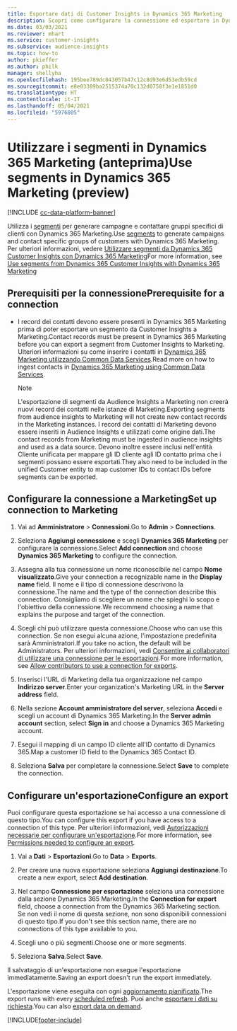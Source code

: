```yaml
---
title: Esportare dati di Customer Insights in Dynamics 365 Marketing
description: Scopri come configurare la connessione ed esportare in Dynamics 365 Marketing.
ms.date: 03/03/2021
ms.reviewer: mhart
ms.service: customer-insights
ms.subservice: audience-insights
ms.topic: how-to
author: pkieffer
ms.author: philk
manager: shellyha
ms.openlocfilehash: 195bee789dc043057b47c12c8d93e6d53edb59cd
ms.sourcegitcommit: e8e03309ba2515374a70c132d0758f3e1e1851d0
ms.translationtype: HT
ms.contentlocale: it-IT
ms.lasthandoff: 05/04/2021
ms.locfileid: "5976805"
---
```

# <a name="use-segments-in-dynamics-365-marketing-preview"></a><span data-ttu-id="79fb7-103">Utilizzare i segmenti in Dynamics 365 Marketing (anteprima)</span><span class="sxs-lookup"><span data-stu-id="79fb7-103">Use segments in Dynamics 365 Marketing (preview)</span></span>

[!INCLUDE [cc-data-platform-banner](../includes/cc-data-platform-banner.md)]

<span data-ttu-id="79fb7-104">Utilizza i [segmenti](segments.md) per generare campagne e contattare gruppi specifici di clienti con Dynamics 365 Marketing.</span><span class="sxs-lookup"><span data-stu-id="79fb7-104">Use [segments](segments.md) to generate campaigns and contact specific groups of customers with Dynamics 365 Marketing.</span></span> <span data-ttu-id="79fb7-105">Per ulteriori informazioni, vedere [Utilizzare segmenti da Dynamics 365 Customer Insights con Dynamics 365 Marketing](/dynamics365/marketing/customer-insights-segments)</span><span class="sxs-lookup"><span data-stu-id="79fb7-105">For more information, see [Use segments from Dynamics 365 Customer Insights with Dynamics 365 Marketing](/dynamics365/marketing/customer-insights-segments)</span></span>

## <a name="prerequisite-for-a-connection"></a><span data-ttu-id="79fb7-106">Prerequisiti per la connessione</span><span class="sxs-lookup"><span data-stu-id="79fb7-106">Prerequisite for a connection</span></span>

- <span data-ttu-id="79fb7-107">I record dei contatti devono essere presenti in Dynamics 365 Marketing prima di poter esportare un segmento da Customer Insights a Marketing.</span><span class="sxs-lookup"><span data-stu-id="79fb7-107">Contact records must be present in Dynamics 365 Marketing before you can export a segment from Customer Insights to Marketing.</span></span> <span data-ttu-id="79fb7-108">Ulteriori informazioni su come inserire i contatti in [Dynamics 365 Marketing utilizzando Common Data Services](connect-power-query.md).</span><span class="sxs-lookup"><span data-stu-id="79fb7-108">Read more on how to ingest contacts in [Dynamics 365 Marketing using Common Data Services](connect-power-query.md).</span></span>

  > [!NOTE]
  > <span data-ttu-id="79fb7-109">L'esportazione di segmenti da Audience Insights a Marketing non creerà nuovi record dei contatti nelle istanze di Marketing.</span><span class="sxs-lookup"><span data-stu-id="79fb7-109">Exporting segments from audience insights to Marketing will not create new contact records in the Marketing instances.</span></span> <span data-ttu-id="79fb7-110">I record dei contatti di Marketing devono essere inseriti in Audience Insights e utilizzati come origine dati.</span><span class="sxs-lookup"><span data-stu-id="79fb7-110">The contact records from Marketing must be ingested in audience insights and used as a data source.</span></span> <span data-ttu-id="79fb7-111">Devono inoltre essere inclusi nell'entità Cliente unificata per mappare gli ID cliente agli ID contatto prima che i segmenti possano essere esportati.</span><span class="sxs-lookup"><span data-stu-id="79fb7-111">They also need to be included in the unified Customer entity to map customer IDs to contact IDs before segments can be exported.</span></span>

## <a name="set-up-connection-to-marketing"></a><span data-ttu-id="79fb7-112">Configurare la connessione a Marketing</span><span class="sxs-lookup"><span data-stu-id="79fb7-112">Set up connection to Marketing</span></span>

1. <span data-ttu-id="79fb7-113">Vai ad **Amministratore** > **Connessioni**.</span><span class="sxs-lookup"><span data-stu-id="79fb7-113">Go to **Admin** > **Connections**.</span></span>

1. <span data-ttu-id="79fb7-114">Seleziona **Aggiungi connessione** e scegli **Dynamics 365 Marketing** per configurare la connessione.</span><span class="sxs-lookup"><span data-stu-id="79fb7-114">Select **Add connection** and choose **Dynamics 365 Marketing** to configure the connection.</span></span>

1. <span data-ttu-id="79fb7-115">Assegna alla tua connessione un nome riconoscibile nel campo **Nome visualizzato**.</span><span class="sxs-lookup"><span data-stu-id="79fb7-115">Give your connection a recognizable name in the **Display name** field.</span></span> <span data-ttu-id="79fb7-116">Il nome e il tipo di connessione descrivono la connessione.</span><span class="sxs-lookup"><span data-stu-id="79fb7-116">The name and the type of the connection describe this connection.</span></span> <span data-ttu-id="79fb7-117">Consigliamo di scegliere un nome che spieghi lo scopo e l'obiettivo della connessione.</span><span class="sxs-lookup"><span data-stu-id="79fb7-117">We recommend choosing a name that explains the purpose and target of the connection.</span></span>

1. <span data-ttu-id="79fb7-118">Scegli chi può utilizzare questa connessione.</span><span class="sxs-lookup"><span data-stu-id="79fb7-118">Choose who can use this connection.</span></span> <span data-ttu-id="79fb7-119">Se non esegui alcuna azione, l'impostazione predefinita sarà Amministratori.</span><span class="sxs-lookup"><span data-stu-id="79fb7-119">If you take no action, the default will be Administrators.</span></span> <span data-ttu-id="79fb7-120">Per ulteriori informazioni, vedi [Consentire ai collaboratori di utilizzare una connessione per le esportazioni](connections.md#allow-contributors-to-use-a-connection-for-exports).</span><span class="sxs-lookup"><span data-stu-id="79fb7-120">For more information, see [Allow contributors to use a connection for exports](connections.md#allow-contributors-to-use-a-connection-for-exports).</span></span>

1. <span data-ttu-id="79fb7-121">Inserisci l'URL di Marketing della tua organizzazione nel campo **Indirizzo server**.</span><span class="sxs-lookup"><span data-stu-id="79fb7-121">Enter your organization's Marketing URL in the **Server address** field.</span></span>

1. <span data-ttu-id="79fb7-122">Nella sezione **Account amministratore del server**, seleziona **Accedi** e scegli un account di Dynamics 365 Marketing.</span><span class="sxs-lookup"><span data-stu-id="79fb7-122">In the **Server admin account** section, select **Sign in** and choose a Dynamics 365 Marketing account.</span></span>

1. <span data-ttu-id="79fb7-123">Esegui il mapping di un campo ID cliente all'ID contatto di Dynamics 365.</span><span class="sxs-lookup"><span data-stu-id="79fb7-123">Map a customer ID field to the Dynamics 365 Contact ID.</span></span>

1. <span data-ttu-id="79fb7-124">Seleziona **Salva** per completare la connessione.</span><span class="sxs-lookup"><span data-stu-id="79fb7-124">Select **Save** to complete the connection.</span></span> 

## <a name="configure-an-export"></a><span data-ttu-id="79fb7-125">Configurare un'esportazione</span><span class="sxs-lookup"><span data-stu-id="79fb7-125">Configure an export</span></span>

<span data-ttu-id="79fb7-126">Puoi configurare questa esportazione se hai accesso a una connessione di questo tipo.</span><span class="sxs-lookup"><span data-stu-id="79fb7-126">You can configure this export if you have access to a connection of this type.</span></span> <span data-ttu-id="79fb7-127">Per ulteriori informazioni, vedi [Autorizzazioni necessarie per configurare un'esportazione](export-destinations.md#set-up-a-new-export).</span><span class="sxs-lookup"><span data-stu-id="79fb7-127">For more information, see [Permissions needed to configure an export](export-destinations.md#set-up-a-new-export).</span></span>

1. <span data-ttu-id="79fb7-128">Vai a **Dati** > **Esportazioni**.</span><span class="sxs-lookup"><span data-stu-id="79fb7-128">Go to **Data** > **Exports**.</span></span>

1. <span data-ttu-id="79fb7-129">Per creare una nuova esportazione seleziona **Aggiungi destinazione**.</span><span class="sxs-lookup"><span data-stu-id="79fb7-129">To create a new export, select **Add destination**.</span></span>

1. <span data-ttu-id="79fb7-130">Nel campo **Connessione per esportazione** seleziona una connessione dalla sezione Dynamics 365 Marketing.</span><span class="sxs-lookup"><span data-stu-id="79fb7-130">In the **Connection for export** field, choose a connection from the Dynamics 365 Marketing section.</span></span> <span data-ttu-id="79fb7-131">Se non vedi il nome di questa sezione, non sono disponibili connessioni di questo tipo.</span><span class="sxs-lookup"><span data-stu-id="79fb7-131">If you don't see this section name, there are no connections of this type available to you.</span></span>

1. <span data-ttu-id="79fb7-132">Scegli uno o più segmenti.</span><span class="sxs-lookup"><span data-stu-id="79fb7-132">Choose one or more segments.</span></span>

1. <span data-ttu-id="79fb7-133">Seleziona **Salva**.</span><span class="sxs-lookup"><span data-stu-id="79fb7-133">Select **Save**.</span></span>

<span data-ttu-id="79fb7-134">Il salvataggio di un'esportazione non esegue l'esportazione immediatamente.</span><span class="sxs-lookup"><span data-stu-id="79fb7-134">Saving an export doesn't run the export immediately.</span></span>

<span data-ttu-id="79fb7-135">L'esportazione viene eseguita con ogni [aggiornamento pianificato](system.md#schedule-tab).</span><span class="sxs-lookup"><span data-stu-id="79fb7-135">The export runs with every [scheduled refresh](system.md#schedule-tab).</span></span> <span data-ttu-id="79fb7-136">Puoi anche [esportare i dati su richiesta](export-destinations.md#run-exports-on-demand).</span><span class="sxs-lookup"><span data-stu-id="79fb7-136">You can also [export data on demand](export-destinations.md#run-exports-on-demand).</span></span> 

[!INCLUDE[footer-include](../includes/footer-banner.md)]
